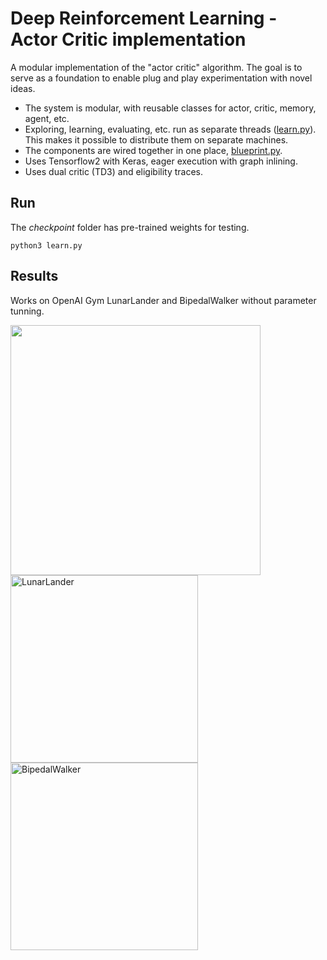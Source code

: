 # Deep Reinforcement Learning - Actor Critic implementation

A modular implementation of the "actor critic" algorithm. The goal is to serve as a foundation to enable plug and play experimentation with novel ideas.

* The system is modular, with reusable classes for actor, critic, memory, agent, etc. 
* Exploring, learning, evaluating, etc. run as separate threads ([learn.py](learn.py)). This makes it possible to distribute them on separate machines.
* The components are wired together in one place, [blueprint.py](blueprint.py).
* Uses Tensorflow2 with Keras, eager execution with graph inlining.
* Uses dual critic (TD3) and eligibility traces.

## Run

The *checkpoint* folder has pre-trained weights for testing.  

```
python3 learn.py
```

## Results
Works on OpenAI Gym LunarLander and BipedalWalker without parameter tunning.

<img src="https://github.com/george-vacariuc/rl/blob/master/results/td3.png" width="400px">

<img src="https://github.com/george-vacariuc/rl/blob/master/results/LunarLander.gif" alt="LunarLander" width="300px">

<img src="https://github.com/george-vacariuc/rl/blob/master/results/BipedalWalker.gif" alt="BipedalWalker" width="300px">




